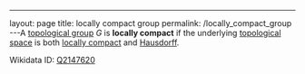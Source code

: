 ---
 layout: page
 title: locally compact group
 permalink: /locally_compact_group
---A [topological group](https://defsmath.github.io/DefsMath/topological_group) $G$ is **locally compact** if the underlying [topological space](https://defsmath.github.io/DefsMath/topological_space) is both [locally compact](https://defsmath.github.io/DefsMath/locally_compact) and [Hausdorff](https://defsmath.github.io/DefsMath/Hausdorff).

Wikidata ID: [Q2147620](https://www.wikidata.org/wiki/Q2147620)